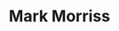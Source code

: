 ---
title: "Mark Morriss"
summary: "Born in Chiswick, London in the 1970s. Singer/songwriter guitarist and occasional actor and founding member of with his brother . Started his solo career under an alias and toured in between his band commitments. He released his first solo album under his own name whilst the band were still together. When the band called it a day amicably in 2012 he continued with his solo career and also joined friend 's backing band. He also collaborated with Matt on a single for Record Store Day 2015. The Bluetones reunited in 2016 and continue to tour."
image: "mark-morriss.jpg"
apple_music_artist_url: "https://music.apple.com/gb/artist/mark-morriss/20913878"
---